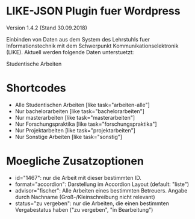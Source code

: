 LIKE-JSON Plugin fuer Wordpress
=========
Version 1.4.2 (Stand 30.09.2018)

Einbinden von Daten aus dem System des Lehrstuhls fuer Informationstechnik mit dem Schwerpunkt Kommunikationselektronik (LIKE).
Aktuell werden folgende Daten unterstuetzt:

Studentische Arbeiten


Shortcodes
==========

 - Alle Studentischen Arbeiten
   [like task="arbeiten-alle"]		
 - Nur bachelorarbeiten 
   [like task="bachelorarbeiten"]
 - Nur masterarbeiten 
   [like task="masterarbeiten"]
 - Nur Forschungspraktika 
   [like task="forschungspraktika"]
 - Nur Projektarbeiten 
   [like task="projektarbeiten"]  
  - Nur Sonstige Arbeiten 
   [like task="sonstig"]    
   
Moegliche Zusatzoptionen
==========
  - id="1467": nur die Arbeit mit dieser bestimmten ID.
  - format="accordion": Darstellung im Accordion Layout (default: "liste")
  - advisor="fischer": Alle Arbeiten eines bestimmten Betreuers. Angabe durch Nachname (Groß-/Kleinschreibung nicht relevant)
  - status="zu vergeben": nur die Arbeiten, die einen bestimmten Vergabestatus haben ("zu vergeben", "in Bearbeitung")
   
